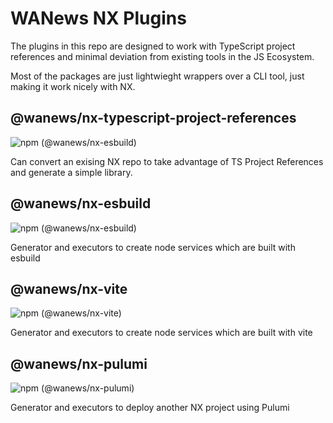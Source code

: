 # WANews NX Plugins

The plugins in this repo are designed to work with TypeScript project references and minimal deviation from existing tools in the JS Ecosystem.

Most of the packages are just lightwieght wrappers over a CLI tool, just making it work nicely with NX.

## @wanews/nx-typescript-project-references

![npm (@wanews/nx-esbuild)](https://img.shields.io/npm/v/@wanews/nx-typescript-project-references)

Can convert an exising NX repo to take advantage of TS Project References and generate a simple library.

## @wanews/nx-esbuild

![npm (@wanews/nx-esbuild)](https://img.shields.io/npm/v/@wanews/nx-esbuild)

Generator and executors to create node services which are built with esbuild

## @wanews/nx-vite

![npm (@wanews/nx-vite)](https://img.shields.io/npm/v/@wanews/nx-vite)

Generator and executors to create node services which are built with vite

## @wanews/nx-pulumi

![npm (@wanews/nx-pulumi)](https://img.shields.io/npm/v/@wanews/nx-pulumi)

Generator and executors to deploy another NX project using Pulumi
